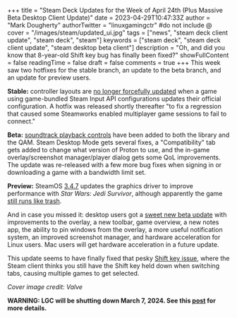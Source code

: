 +++
title = "Steam Deck Updates for the Week of April 24th (Plus Massive Beta Desktop Client Update)"
date = 2023-04-29T10:47:33Z
author = "Mark Dougherty"
authorTwitter = "linuxgamingctr" #do not include @
cover = "/images/steam/updated_ui.jpg"
tags = ["news", "steam deck client update", "steam deck", "steam"]
keywords = ["steam deck", "steam deck client update", "steam desktop beta client"]
description = "Oh, and did you know that 8-year-old Shift key bug has finally been fixed?"
showFullContent = false
readingTime = false
draft = false
comments = true
+++
This week saw two hotfixes for the stable branch, an update to the beta branch, and an update for preview users.

**Stable:** controller layouts are [no longer forcefully updated](https://store.steampowered.com/news/app/1675200/view/3717201559842866010?l=english) when a game using game-bundled Steam Input API configurations updates their official configuration. A hotfix was released shortly thereafter "to fix a regression that caused some Steamworks enabled multiplayer game sessions to fail to connect."

**Beta:** [soundtrack playback controls](https://store.steampowered.com/news/app/1675200/view/3717201559849730423?l=english) have been added to both the library and the QAM. Steam Desktop Mode gets several fixes, a "Compatibility" tab gets added to change what version of Proton to use, and the in-game overlay/screenshot manager/player dialog gets some QoL improvements. The update was re-released with a few more bug fixes when signing in or downloading a game with a bandwidth limit set.

**Preview:** SteamOS [3.4.7](https://store.steampowered.com/news/app/1675200/view/3729585915988347091?l=english) updates the graphics driver to improve performance with *Star Wars: Jedi Survivor*, although apparently the game [still runs like trash](https://www.youtube.com/watch?v=2-qY-o9e8mM).

And in case you missed it: desktop users got a [sweet new beta update](https://store.steampowered.com/news/app/593110/view/3686801719529689367) with improvements to the overlay, a new toolbar, game overview, a new notes app, the ability to pin windows from the overlay, a more useful notification system, an improved screenshot manager, and hardware acceleration for Linux users. Mac users will get hardware acceleration in a future update.

This update seems to have finally fixed that pesky [Shift key issue](https://github.com/ValveSoftware/steam-for-linux/issues/3451#issuecomment-1528052513), where the Steam client thinks you still have the Shift key held down when switching tabs, causing multiple games to get selected.

*Cover image credit: Valve*

**WARNING: LGC will be shutting down March 7, 2024. See this [post](https://linuxgamingcentral.com/posts/the-end-of-lgc/) for more details.**
